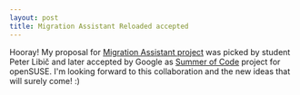 ```yaml
---
layout: post
title: Migration Assistant Reloaded accepted
---
```


Hooray! My proposal for [Migration Assistant project](http://en.opensuse.org/Summer_of_Code_2008#Migration_Assistant_Reloaded) was picked by student Peter Libič and later accepted by Google as [Summer of Code](http://code.google.com/soc/2008/suse/about.html) project for openSUSE. I'm looking forward to this collaboration and the new ideas that will surely come! :)
